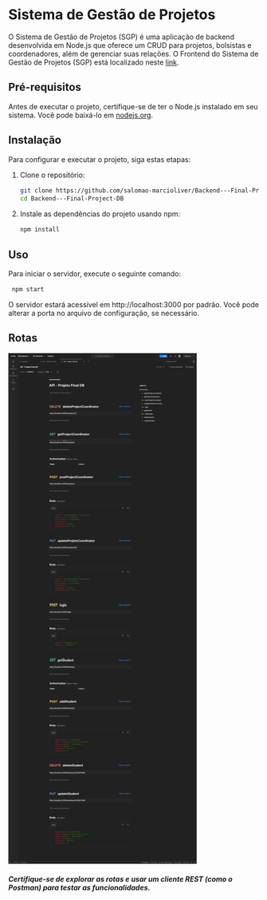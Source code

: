 # Sistema de Gestão de Projetos

O Sistema de Gestão de Projetos (SGP) é uma aplicação de backend desenvolvida em Node.js que oferece um CRUD para projetos, bolsistas e coordenadores, além de gerenciar suas relações. O Frontend do Sistema de Gestão de Projetos (SGP) está localizado neste [link](https://github.com/salomao-marcioliver/Frontend---Final-Project-DB).

## Pré-requisitos

Antes de executar o projeto, certifique-se de ter o Node.js instalado em seu sistema. Você pode baixá-lo em [nodejs.org](https://nodejs.org/).

## Instalação

Para configurar e executar o projeto, siga estas etapas:

1. Clone o repositório:

   ```bash
   git clone https://github.com/salomao-marcioliver/Backend---Final-Project-DB.git
   cd Backend---Final-Project-DB

2. Instale as dependências do projeto usando npm:

   ```bash
   npm install
   ```
  
## Uso
Para iniciar o servidor, execute o seguinte comando:

```bash
 npm start
```
O servidor estará acessível em http://localhost:3000 por padrão. Você pode alterar a porta no arquivo de configuração, se necessário.

## Rotas

<img src="docs/documention.png" />



##### Certifique-se de explorar as rotas e usar um cliente REST (como o Postman) para testar as funcionalidades.